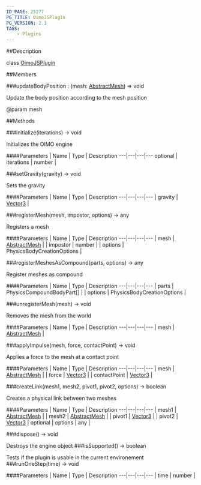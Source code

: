 ```yaml
---
ID_PAGE: 25277
PG_TITLE: OimoJSPlugin
PG_VERSION: 2.1
TAGS:
    - Plugins
---
```

##Description

class [OimoJSPlugin](/classes/2.2-alpha/OimoJSPlugin)



##Members

###updateBodyPosition : (mesh: [AbstractMesh](/classes/2.2-alpha/AbstractMesh)) =&gt; void

Update the body position according to the mesh position

@param mesh

##Methods

###initialize(iterations) &rarr; void

Initializes the OIMO engine

####Parameters
 | Name | Type | Description
---|---|---|---
optional | iterations | number | 

###setGravity(gravity) &rarr; void

Sets the gravity

####Parameters
 | Name | Type | Description
---|---|---|---
 | gravity | [Vector3](/classes/2.2-alpha/Vector3) | 

###registerMesh(mesh, impostor, options) &rarr; any

Registers a mesh

####Parameters
 | Name | Type | Description
---|---|---|---
 | mesh | [AbstractMesh](/classes/2.2-alpha/AbstractMesh) | 
 | impostor | number | 
 | options | PhysicsBodyCreationOptions | 

###registerMeshesAsCompound(parts, options) &rarr; any

Register meshes as compound

####Parameters
 | Name | Type | Description
---|---|---|---
 | parts | PhysicsCompoundBodyPart[] | 
 | options | PhysicsBodyCreationOptions | 

###unregisterMesh(mesh) &rarr; void

Removes the mesh from the world

####Parameters
 | Name | Type | Description
---|---|---|---
 | mesh | [AbstractMesh](/classes/2.2-alpha/AbstractMesh) | 

###applyImpulse(mesh, force, contactPoint) &rarr; void

Applies a force to the mesh at a contact point

####Parameters
 | Name | Type | Description
---|---|---|---
 | mesh | [AbstractMesh](/classes/2.2-alpha/AbstractMesh) | 
 | force | [Vector3](/classes/2.2-alpha/Vector3) | 
 | contactPoint | [Vector3](/classes/2.2-alpha/Vector3) | 

###createLink(mesh1, mesh2, pivot1, pivot2, options) &rarr; boolean

Creates a physical link between two meshes

####Parameters
 | Name | Type | Description
---|---|---|---
 | mesh1 | [AbstractMesh](/classes/2.2-alpha/AbstractMesh) | 
 | mesh2 | [AbstractMesh](/classes/2.2-alpha/AbstractMesh) | 
 | pivot1 | [Vector3](/classes/2.2-alpha/Vector3) | 
 | pivot2 | [Vector3](/classes/2.2-alpha/Vector3) | 
optional | options | any | 

###dispose() &rarr; void

Destroys the engine object
###isSupported() &rarr; boolean

Tests if the plugin is usable in the current environement
###runOneStep(time) &rarr; void



####Parameters
 | Name | Type | Description
---|---|---|---
 | time | number | 

